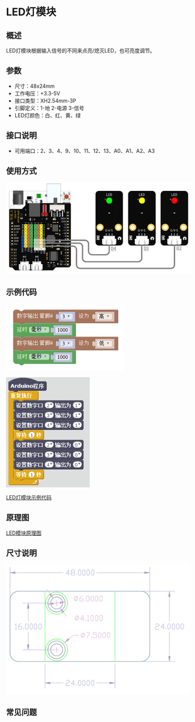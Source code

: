 # LED灯模块

## 概述

LED灯模块根据输入信号的不同来点亮/熄灭LED，也可亮度调节。

## 参数

* 尺寸：48x24mm
* 工作电压：+3.3-5V
* 接口类型：XH2.54mm-3P
* 引脚定义：1-地 2-电源 3-信号
* LED灯颜色：白、红、黄、绿

## 接口说明

* 可用端口：2、3、4、9、10、11、12、13、A0、A1、A2、A3

## 使用方式

![](../../.gitbook/assets/arduino-02.png)

## 示例代码

![](../../.gitbook/assets/arduino-68.png)

![](../../.gitbook/assets/arduino-47.png)

[LED灯模块示例代码](http://www.haohaodada.com/show.php?id=955480)

## 原理图

[LED模块原理图](https://github.com/Haohaodada-official/haohaodada-docs/blob/master/原理图/LED模块.pdf)

## 尺寸说明

![](../../.gitbook/assets/arduino-01.png)

## 常见问题

